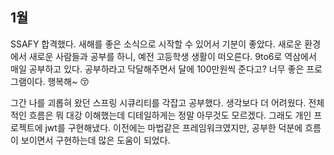 ## 1월
SSAFY 합격했다. 새해를 좋은 소식으로 시작할 수 있어서 기분이 좋았다. 새로운 환경에서 새로운 사람들과 공부를 하니, 예전 고등학생 생활이 떠오른다. 9to6로 역삼에서 매일 공부하고 있다. 공부하라고 닥달해주면서 달에 100만원씩 준다고? 너무 좋은 프로그램이다. 행복해~ 😚

그간 나를 괴롭혀 왔던 스프링 시큐리티를 각잡고 공부했다. 생각보다 더 어려웠다. 전체적인 흐름은 뭐 대강 이해했는데 디테일하게는 정말 아무것도 모르겠다. 그래도 개인 프로젝트에 jwt를 구현해냈다. 이전에는 마법같은 프레임워크였지만, 공부한 덕분에 흐름이 보이면서 구현하는데 많은 도움이 되었다.